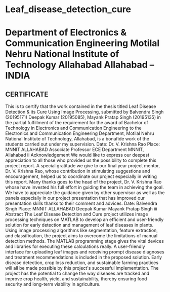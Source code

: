 # Leaf_disease_detection_cure
<h1>Department of Electronics & Communication 
Engineering
Motilal Nehru National Institute of Technology Allahabad
Allahabad – INDIA</h1>
<h2>CERTIFICATE</h2>
This is to certify that the work contained in the thesis titled Leaf Disease Detection
& its Cure Using Image Processing, submitted by Balvendra Singh (20195171)
Deepak Kumar (20195085), Mayank Pratap Singh (20195135) in the partial 
fulfillment of the requirement for the award of Bachelor of Technology in 
Electronics and Communication Engineering to the Electronics and 
Communication Engineering Department, Motilal Nehru National Institute of 
Technology, Allahabad, is a bonafide work of the students carried out under my 
supervision.
Date: Dr. V. Krishna Rao
Place: MNNIT ALLAHABAD Associate Professor
 ECE Department
 MNNIT, Allahabad
ii
Acknowledgement
We would like to express our deepest appreciation to all those who provided us the 
possibility to complete this project report. A special gratitude we give to our final 
year project mentor, Dr. V. Krishna Rao, whose contribution in stimulating 
suggestions and encouragement, helped us to coordinate our project especially in 
writing this report.
Many thanks goes to the head of the project, Dr. V. Krishna Rao whose have 
invested his full effort in guiding the team in achieving the goal. We have to 
appreciate the guidance given by other supervisor as well as the panels especially 
in our project presentation that has improved our presentation skills thanks to their 
comment and advices.
Date: Balvendra Singh
Place: MNNIT ALLAHABAD Deepak Kumar
 Mayank Pratap Singh
iii
Abstract
The Leaf Disease Detection and Cure project utilizes image processing techniques 
on MATLAB to develop an efficient and user-friendly solution for early detection 
and management of leaf diseases in plants. Using image processing algorithms like 
segmentation, feature extraction, and classification, the project aims to overcome 
the limitations of manual detection methods. 
The MATLAB programming stage gives the vital devices and libraries for 
executing these calculations really. A user-friendly interface for uploading leaf 
images and receiving prompt disease diagnoses and treatment recommendations is 
included in the proposed solution. 
Early disease detection, crop loss reduction, and sustainable farming practices will 
all be made possible by this project's successful implementation. The project has 
the potential to change the way diseases are tracked and improve crop health, yield, 
and sustainability, thereby ensuring food security and long-term viability in 
agriculture.
